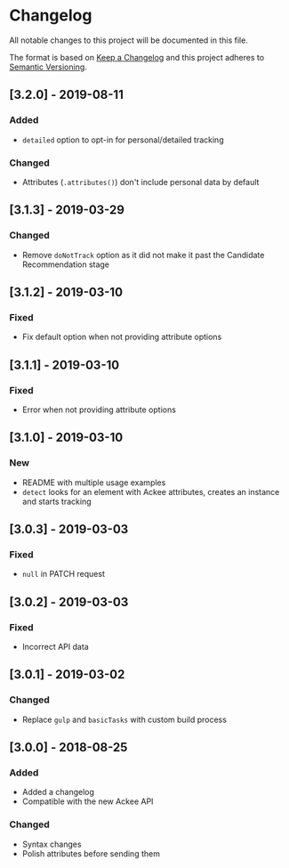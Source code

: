 # Changelog

All notable changes to this project will be documented in this file.

The format is based on [Keep a Changelog](http://keepachangelog.com/en/1.0.0/) and this project adheres to [Semantic Versioning](http://semver.org/spec/v2.0.0.html).

## [3.2.0] - 2019-08-11

### Added

- `detailed` option to opt-in for personal/detailed tracking

### Changed

- Attributes (`.attributes()`) don't include personal data by default

## [3.1.3] - 2019-03-29

### Changed

- Remove `doNotTrack` option as it did not make it past the Candidate Recommendation stage

## [3.1.2] - 2019-03-10

### Fixed

- Fix default option when not providing attribute options

## [3.1.1] - 2019-03-10

### Fixed

- Error when not providing attribute options

## [3.1.0] - 2019-03-10

### New

- README with multiple usage examples
- `detect` looks for an element with Ackee attributes, creates an instance and starts tracking

## [3.0.3] - 2019-03-03

### Fixed

- `null` in PATCH request

## [3.0.2] - 2019-03-03

### Fixed

- Incorrect API data

## [3.0.1] - 2019-03-02

### Changed

- Replace `gulp` and `basicTasks` with custom build process

## [3.0.0] - 2018-08-25

### Added

- Added a changelog
- Compatible with the new Ackee API

### Changed

- Syntax changes
- Polish attributes before sending them